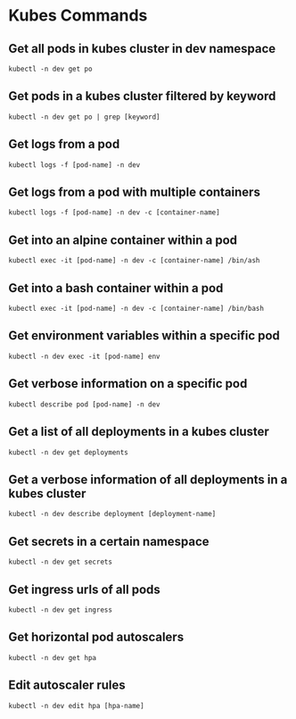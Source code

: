 # Kubes Commands

## Get all pods in kubes cluster in dev namespace
`kubectl -n dev get po`

## Get pods in a kubes cluster filtered by keyword
`kubectl -n dev get po | grep [keyword]`

## Get logs from a pod
`kubectl logs -f [pod-name] -n dev`

## Get logs from a pod with multiple containers
`kubectl logs -f [pod-name] -n dev -c [container-name]`

## Get into an alpine container within a pod
`kubectl exec -it [pod-name] -n dev -c [container-name] /bin/ash`

## Get into a bash container within a pod
`kubectl exec -it [pod-name] -n dev -c [container-name] /bin/bash`

## Get environment variables within a specific pod
`kubectl -n dev exec -it [pod-name] env`

## Get verbose information on a specific pod
`kubectl describe pod [pod-name] -n dev`

## Get a list of all deployments in a kubes cluster
`kubectl -n dev get deployments`

## Get a verbose information of all deployments in a kubes cluster
`kubectl -n dev describe deployment [deployment-name]`

## Get secrets in a certain namespace
`kubectl -n dev get secrets`

## Get ingress urls of all pods
`kubectl -n dev get ingress`

## Get horizontal pod autoscalers
`kubectl -n dev get hpa`

## Edit autoscaler rules
`kubectl -n dev edit hpa [hpa-name]`
